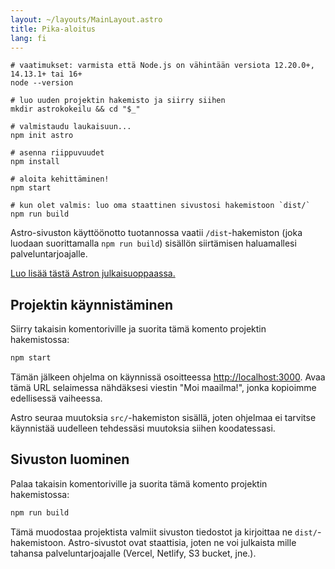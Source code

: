 ```yaml
---
layout: ~/layouts/MainLayout.astro
title: Pika-aloitus
lang: fi
---
```


```shell
# vaatimukset: varmista että Node.js on vähintään versiota 12.20.0+, 14.13.1+ tai 16+
node --version

# luo uuden projektin hakemisto ja siirry siihen
mkdir astrokokeilu && cd "$_"

# valmistaudu laukaisuun...
npm init astro

# asenna riippuvuudet
npm install

# aloita kehittäminen!
npm start

# kun olet valmis: luo oma staattinen sivustosi hakemistoon `dist/`
npm run build
```

Astro-sivuston käyttöönotto tuotannossa vaatii `/dist`-hakemiston (joka luodaan suorittamalla `npm run build`) sisällön siirtämisen haluamallesi palveluntarjoajalle.

[Luo lisää tästä Astron julkaisuoppaassa.](/guides/deploy)

## Projektin käynnistäminen

Siirry takaisin komentoriville ja suorita tämä komento projektin hakemistossa:

```bash
npm start
```

Tämän jälkeen ohjelma on käynnissä osoitteessa [http://localhost:3000](http://localhost:3000). Avaa tämä URL selaimessa nähdäksesi viestin "Moi maailma!", jonka kopioimme edellisessä vaiheessa.

Astro seuraa muutoksia `src/`-hakemiston sisällä, joten ohjelmaa ei tarvitse käynnistää uudelleen tehdessäsi muutoksia siihen koodatessasi.

## Sivuston luominen

Palaa takaisin komentoriville ja suorita tämä komento projektin hakemistossa:

```bash
npm run build
```

Tämä muodostaa projektista valmiit sivuston tiedostot ja kirjoittaa ne `dist/`-hakemistoon. Astro-sivustot ovat staattisia, joten ne voi julkaista mille tahansa palveluntarjoajalle (Vercel, Netlify, S3 bucket, jne.).
